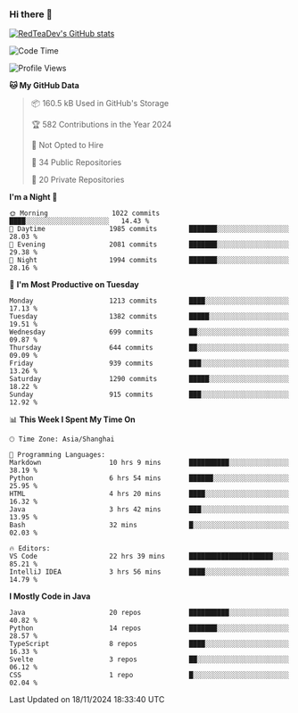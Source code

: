 ### Hi there 👋

<!--
**RedTeaDev/RedTeaDev** is a ✨ _special_ ✨ repository because its `README.md` (this file) appears on your GitHub profile.

Here are some ideas to get you started:

- 🔭 I’m currently working on ...
- 🌱 I’m currently learning ...
- 👯 I’m looking to collaborate on ...
- 🤔 I’m looking for help with ...
- 💬 Ask me about ...
- 📫 How to reach me: ...
- 😄 Pronouns: ...
- ⚡ Fun fact: ...
-->

<!--
[![wakatime](https://wakatime.com/badge/user/6b101ed0-04c0-4490-9283-eb61f2efff96.svg)](https://wakatime.com/@6b101ed0-04c0-4490-9283-eb61f2efff96)
!-->

[![RedTeaDev's GitHub stats](https://github-readme-stats.vercel.app/api?username=RedTeaDev\&include_all_commits=true)](https://github.com/anuraghazra/github-readme-stats)
<!--
[![willianrod's wakatime stats](https://github-readme-stats.vercel.app/api/wakatime?username=RedTeaDev)](https://github.com/anuraghazra/github-readme-stats)
!-->
<!--START_SECTION:waka-->
![Code Time](http://img.shields.io/badge/Code%20Time-2%2C746%20hrs%208%20mins-blue)

![Profile Views](http://img.shields.io/badge/Profile%20Views-0-blue)

**🐱 My GitHub Data** 

> 📦 160.5 kB Used in GitHub's Storage 
 > 
> 🏆 582 Contributions in the Year 2024
 > 
> 🚫 Not Opted to Hire
 > 
> 📜 34 Public Repositories 
 > 
> 🔑 20 Private Repositories 
 > 
**I'm a Night 🦉** 

```text
🌞 Morning                1022 commits        ████░░░░░░░░░░░░░░░░░░░░░   14.43 % 
🌆 Daytime                1985 commits        ███████░░░░░░░░░░░░░░░░░░   28.03 % 
🌃 Evening                2081 commits        ███████░░░░░░░░░░░░░░░░░░   29.38 % 
🌙 Night                  1994 commits        ███████░░░░░░░░░░░░░░░░░░   28.16 % 
```
📅 **I'm Most Productive on Tuesday** 

```text
Monday                   1213 commits        ████░░░░░░░░░░░░░░░░░░░░░   17.13 % 
Tuesday                  1382 commits        █████░░░░░░░░░░░░░░░░░░░░   19.51 % 
Wednesday                699 commits         ██░░░░░░░░░░░░░░░░░░░░░░░   09.87 % 
Thursday                 644 commits         ██░░░░░░░░░░░░░░░░░░░░░░░   09.09 % 
Friday                   939 commits         ███░░░░░░░░░░░░░░░░░░░░░░   13.26 % 
Saturday                 1290 commits        █████░░░░░░░░░░░░░░░░░░░░   18.22 % 
Sunday                   915 commits         ███░░░░░░░░░░░░░░░░░░░░░░   12.92 % 
```


📊 **This Week I Spent My Time On** 

```text
🕑︎ Time Zone: Asia/Shanghai

💬 Programming Languages: 
Markdown                 10 hrs 9 mins       ██████████░░░░░░░░░░░░░░░   38.19 % 
Python                   6 hrs 54 mins       ██████░░░░░░░░░░░░░░░░░░░   25.95 % 
HTML                     4 hrs 20 mins       ████░░░░░░░░░░░░░░░░░░░░░   16.32 % 
Java                     3 hrs 42 mins       ███░░░░░░░░░░░░░░░░░░░░░░   13.95 % 
Bash                     32 mins             █░░░░░░░░░░░░░░░░░░░░░░░░   02.03 % 

🔥 Editors: 
VS Code                  22 hrs 39 mins      █████████████████████░░░░   85.21 % 
IntelliJ IDEA            3 hrs 56 mins       ████░░░░░░░░░░░░░░░░░░░░░   14.79 % 
```

**I Mostly Code in Java** 

```text
Java                     20 repos            ██████████░░░░░░░░░░░░░░░   40.82 % 
Python                   14 repos            ███████░░░░░░░░░░░░░░░░░░   28.57 % 
TypeScript               8 repos             ████░░░░░░░░░░░░░░░░░░░░░   16.33 % 
Svelte                   3 repos             ██░░░░░░░░░░░░░░░░░░░░░░░   06.12 % 
CSS                      1 repo              █░░░░░░░░░░░░░░░░░░░░░░░░   02.04 % 
```




 Last Updated on 18/11/2024 18:33:40 UTC
<!--END_SECTION:waka-->


